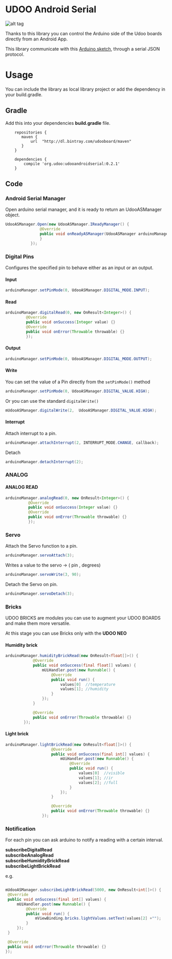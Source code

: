 # UDOO Android Serial

![alt tag](http://www.udoo.org/wp-content/uploads/2014/12/logoogo.png)

Thanks to this library you can control the Arduino side of the Udoo boards directly from an Android App.

This library communicate with this [Arduino sketch](https://github.com/fmntf/belzedoo), through a serial JSON protocol.

# Usage

You can include the library as local library project or add the dependency in your build.gradle.

## Gradle

Add this into your dependencies **build.gradle** file.

        repositories {
           maven {
               url  "http://dl.bintray.com/udooboard/maven"
           }
        }

        dependencies {
            compile 'org.udoo:udooandroidserial:0.2.1'
        }

## Code

### Android Serial Manager
Open arduino serial manager, and it is ready to return an UdooASManager object.
```java
UdooASManager.Open(new UdooASManager.IReadyManager() {
               @Override
               public void onReadyASManager(UdooASManager arduinoManager) {
               }
           });
```        


### Digital Pins
Configures the specified pin to behave either as an input or an output.

#### Input
```java
arduinoManager.setPinMode(0, UdooASManager.DIGITAL_MODE.INPUT);

```

#### Read
```java
arduinoManager.digitalRead(0, new OnResult<Integer>() {
         @Override
         public void onSuccess(Integer value) {}
         @Override
         public void onError(Throwable throwable) {}
         });

```     

#### Output
```java
arduinoManager.setPinMode(0, UdooASManager.DIGITAL_MODE.OUTPUT);
```

#### Write
You can set the value of a Pin directly from the `setPinMode()` method
```java
arduinoManager.setPinMode(0, UdooASManager.DIGITAL_VALUE.HIGH);
```
Or you can use the standard `digitalWrite()`
```java
mUdooASManager.digitalWrite(2,  UdooASManager.DIGITAL_VALUE.HIGH);
```        


#### Interrupt

Attach interrupt to a pin.
```java
arduinoManager.attachInterrupt(2, INTERRUPT_MODE.CHANGE, callback);
```          

Detach
```java
arduinoManager.detachInterrupt(2);
```  

### ANALOG

#### ANALOG READ
```java
arduinoManager.analogRead(0, new OnResult<Integer>() {
          @Override
          public void onSuccess(Integer value) {}
          @Override
          public void onError(Throwable throwable) {}
          });
```        

### Servo

Attach the Servo function to a pin.
```java
arduinoManager.servoAttach(3);
```    
Writes a value to the servo -> ( pin , degrees)
```java
arduinoManager.servoWrite(3, 90);
```    
Detach the Servo on pin.
```java
arduinoManager.servoDetach(3);
```    


### Bricks
UDOO BRICKS are modules you can use to augment your UDOO BOARDS and make them more versatile.

At this stage you can use Bricks only with the **UDOO NEO**
#### Humidity brick
```java
arduinoManager.humidityBrickRead(new OnResult<float[]>() {
            @Override
            public void onSuccess(final float[] values) {
                mUiHandler.post(new Runnable() {
                    @Override
                    public void run() {
                        values[0]  //temperature
                        values[1]; //humidity                             
                    }
                });
            }

            @Override
            public void onError(Throwable throwable) {}
        });
```

#### Light brick
```java
arduinoManager.lightBrickRead(new OnResult<float[]>() {
                    @Override
                    public void onSuccess(final int[] values) {
                        mUiHandler.post(new Runnable() {
                            @Override
                            public void run() {
                                values[0]  //visible
                                values[1]; //ir
                                values[2]; //full
                            }
                        });
                    }

                    @Override
                    public void onError(Throwable throwable) {}
                });
```     

### Notification
For each pin you can ask arduino to notify a reading with a certain interval.

 **subscribeDigitalRead  
 subscribeAnalogRead  
 subscribeHumidityBrickRead  
 subscribeLightBrickRead**

e.g.    

```java

mUdooASManager.subscribeLightBrickRead(5000, new OnResult<int[]>() {
 @Override
 public void onSuccess(final int[] values) {
     mUiHandler.post(new Runnable() {
         @Override
         public void run() {
             mViewBinding.bricks.lightValues.setText(values[2] +"");
         }
     });
 }

 @Override
 public void onError(Throwable throwable) {}
});
```         
